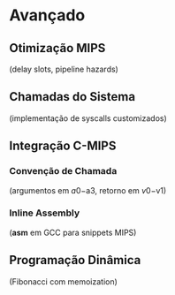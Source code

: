 # Avançado
## Otimização MIPS
(delay slots, pipeline hazards)

## Chamadas do Sistema
(implementação de syscalls customizados)

## Integração C-MIPS
### Convenção de Chamada
(argumentos em $a0-$a3, retorno em $v0-$v1)

### Inline Assembly
(__asm__ em GCC para snippets MIPS)

## Programação Dinâmica
(Fibonacci com memoization)
